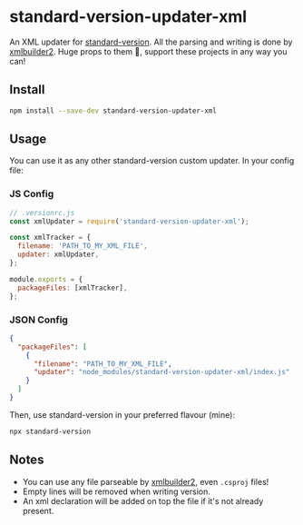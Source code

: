 # standard-version-updater-xml

An XML updater for [standard-version](https://github.com/conventional-changelog/standard-version). All the parsing and writing is done by [xmlbuilder2](https://github.com/oozcitak/xmlbuilder2). Huge props to them 🎉, support these projects in any way you can!

## Install

```bash
npm install --save-dev standard-version-updater-xml
```

## Usage

You can use it as any other standard-version custom updater. In your config file:

### JS Config

```js
// .versionrc.js
const xmlUpdater = require('standard-version-updater-xml');

const xmlTracker = {
  filename: 'PATH_TO_MY_XML_FILE',
  updater: xmlUpdater,
};

module.exports = {
  packageFiles: [xmlTracker],
};
```

### JSON Config

```json
{
  "packageFiles": [
    {
      "filename": "PATH_TO_MY_XML_FILE",
      "updater": "node_modules/standard-version-updater-xml/index.js"
    }
  ]
}
```
Then, use standard-version in your preferred flavour (mine):
```bash
npx standard-version
```

## Notes
* You can use any file parseable by [xmlbuilder2](https://github.com/oozcitak/xmlbuilder2), even ``.csproj`` files!
* Empty lines will be removed when writing version.
* An xml declaration will be added on top the file if it's not already present.